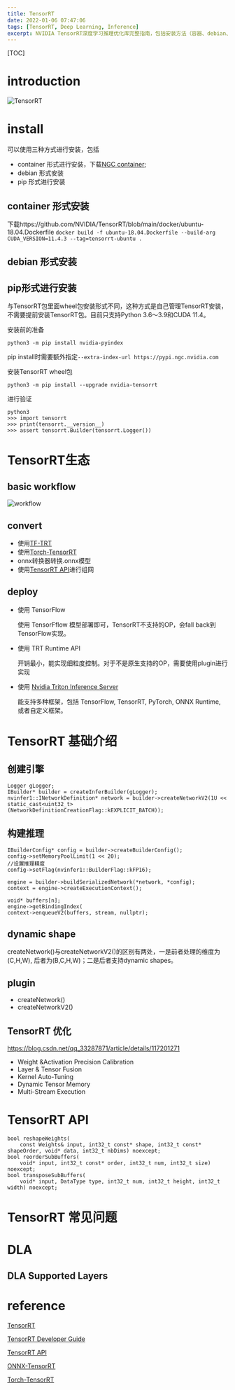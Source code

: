 ```yaml
---
title: TensorRT
date: 2022-01-06 07:47:06
tags: [TensorRT, Deep Learning, Inference]
excerpt: NVIDIA TensorRT深度学习推理优化库完整指南，包括安装方法（容器、debian、pip）、基础工作流程、模型转换、部署方式，以及TensorRT API使用和优化技术。
---
```

[TOC]
# introduction
![TensorRT](https://user-images.githubusercontent.com/1312389/150677468-932f4721-78ee-4789-936d-2e0dd4c13f4c.png)

# install 
可以使用三种方式进行安装，包括
* container 形式进行安装，下载[NGC container](http://ngc.nvidia.com/); 
* debian 形式安装
* pip 形式进行安装

## container 形式安装
下载https://github.com/NVIDIA/TensorRT/blob/main/docker/ubuntu-18.04.Dockerfile
```docker build -f ubuntu-18.04.Dockerfile --build-arg CUDA_VERSION=11.4.3 --tag=tensorrt-ubuntu .```

## debian 形式安装
## pip形式进行安装
与TensorRT包里面wheel包安装形式不同，这种方式是自己管理TensorRT安装，不需要提前安装TensorRT包。目前只支持Python 3.6～3.9和CUDA 11.4。

安装前的准备
```
python3 -m pip install nvidia-pyindex
```
pip install时需要额外指定```--extra-index-url https://pypi.ngc.nvidia.com```

安装TensorRT wheel包
```
python3 -m pip install --upgrade nvidia-tensorrt
```
进行验证
```
python3
>>> import tensorrt
>>> print(tensorrt.__version__)
>>> assert tensorrt.Builder(tensorrt.Logger())
```

# TensorRT生态
## basic workflow
![workflow](https://user-images.githubusercontent.com/1312389/150677789-25ed7568-b01d-4ccc-9e15-0266a61ae2c2.png)

## convert
* 使用[TF-TRT](https://github.com/tensorflow/tensorflow/tree/master/tensorflow/compiler/tf2tensorrt)
* 使用[Torch-TensorRT](https://github.com/NVIDIA/Torch-TensorRT)
* onnx转换器转换.onnx模型
* 使用[TensorRT API](https://docs.nvidia.com/deeplearning/tensorrt/api/index.html)进行组网

## deploy
* 使用 TensorFlow

  使用 TensorFflow 模型部署即可，TensorRT不支持的OP，会fall back到TensorFlow实现。
* 使用 TRT Runtime API

  开销最小，能实现细粒度控制。对于不是原生支持的OP，需要使用plugin进行实现
* 使用 [Nvidia Triton Inference Server](https://github.com/triton-inference-server/server)
  
  能支持多种框架，包括 TensorFlow, TensorRT, PyTorch, ONNX Runtime, 或者自定义框架。

# TensorRT 基础介绍
## 创建引擎
```
Logger gLogger;
IBuilder* builder = createInferBuilder(gLogger);
nvinfer1::INetworkDefinition* network = builder->createNetworkV2(1U << static_cast<uint32_t>(NetworkDefinitionCreationFlag::kEXPLICIT_BATCH));
```
## 构建推理
```
IBuilderConfig* config = builder->createBuilderConfig();
config->setMemoryPoolLimit(1 << 20);
//设置推理精度
config->setFlag(nvinfer1::BuilderFlag::kFP16);

engine = builder->buildSerializedNetwork(*network, *config);
context = engine->createExecutionContext();
```

```
void* buffers[n];
engine->getBindingIndex(
context->enqueueV2(buffers, stream, nullptr);
```
## dynamic shape
 createNetwork()与createNetworkV2()的区别有两处，一是前者处理的维度为(C,H,W), 后者为(B,C,H,W)；二是后者支持dynamic shapes。
## plugin

 * createNetwork()
 * createNetworkV2()
## TensorRT 优化
 https://blog.csdn.net/qq_33287871/article/details/117201271
 * Weight &Activation Precision Calibration
 * Layer & Tensor Fusion
 * Kernel Auto-Tuning
 * Dynamic Tensor Memory
 * Multi-Stream Execution

# TensorRT API
 ```
 bool reshapeWeights(
     const Weights& input, int32_t const* shape, int32_t const* shapeOrder, void* data, int32_t nbDims) noexcept;
 bool reorderSubBuffers(
     void* input, int32_t const* order, int32_t num, int32_t size) noexcept;
 bool transposeSubBuffers(
     void* input, DataType type, int32_t num, int32_t height, int32_t width) noexcept;
 ```
# TensorRT 常见问题

# DLA
## DLA Supported Layers
# reference
[TensorRT](https://github.com/NVIDIA/TensorRT)

[TensorRT Developer Guide](https://docs.nvidia.com/deeplearning/tensorrt/developer-guide/)

[TensorRT API](https://docs.nvidia.com/deeplearning/tensorrt/api/index.html)

[ONNX-TensorRT](https://github.com/onnx/onnx-tensorrt)

[Torch-TensorRT](https://github.com/NVIDIA/Torch-TensorRT)